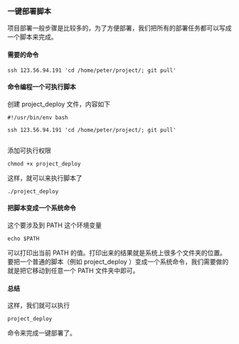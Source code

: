 ### 一键部署脚本

项目部署一般步骤是比较多的，为了方便部署，我们把所有的部署任务都可以写成一个脚本来完成。

#### 需要的命令

```
ssh 123.56.94.191 'cd /home/peter/project/; git pull'

```
#### 命令编程一个可执行脚本

创建 project_deploy 文件，内容如下

```
#!/usr/bin/env bash

ssh 123.56.94.191 'cd /home/peter/project/; git pull'


```
添加可执行权限

```
chmod +x project_deploy

```
这样，就可以来执行脚本了

```
./project_deploy

```
#### 把脚本变成一个系统命令

这个要涉及到 PATH 这个环境变量

```
echo $PATH

```
可以打印出当前 PATH 的值。打印出来的结果就是系统上很多个文件夹的位置。要把一个普通的脚本（例如 project_deploy ）变成一个系统命令，我们需要做的就是把它移动到任意一个 PATH 文件夹中即可。

#### 总结

这样，我们就可以执行

```
project_deploy

```
命令来完成一键部署了。
